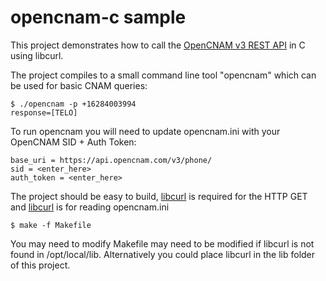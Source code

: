 # opencnam-c sample

This project demonstrates how to call the [OpenCNAM v3 REST API](https://www.opencnam.com/docs "OpenCNAM") in C using libcurl.

The project compiles to a small command line tool "opencnam" which can be used for basic CNAM queries:

```
$ ./opencnam -p +16284003994
response=[TELO]
```

To run opencnam you will need to update opencnam.ini with your OpenCNAM SID + Auth Token:

```                                     
base_uri = https://api.opencnam.com/v3/phone/
sid = <enter_here>
auth_token = <enter_here>
```


The project should be easy to build, [libcurl](https://github.com/curl/curl "libcurl") is required for the HTTP GET and [libcurl](https://github.com/benhoyt/inih "inih") is for reading opencnam.ini

```
$ make -f Makefile
```

You may need to modify Makefile may need to be modified if libcurl is not found in /opt/local/lib.  Alternatively you could place libcurl in the lib folder of this project.
